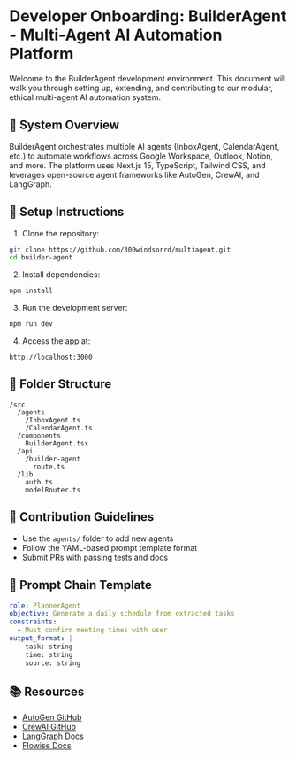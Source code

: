 
# Developer Onboarding: BuilderAgent - Multi-Agent AI Automation Platform

Welcome to the BuilderAgent development environment. This document will walk you through setting up, extending, and contributing to our modular, ethical multi-agent AI automation system.

## 🧱 System Overview
BuilderAgent orchestrates multiple AI agents (InboxAgent, CalendarAgent, etc.) to automate workflows across Google Workspace, Outlook, Notion, and more. The platform uses Next.js 15, TypeScript, Tailwind CSS, and leverages open-source agent frameworks like AutoGen, CrewAI, and LangGraph.

## 🔧 Setup Instructions
1. Clone the repository:
```bash
git clone https://github.com/300windsorrd/multiagent.git
cd builder-agent
```

2. Install dependencies:
```bash
npm install
```

3. Run the development server:
```bash
npm run dev
```

4. Access the app at:
```
http://localhost:3000
```

## 🧩 Folder Structure
```
/src
  /agents
    /InboxAgent.ts
    /CalendarAgent.ts
  /components
    BuilderAgent.tsx
  /api
    /builder-agent
      route.ts
  /lib
    auth.ts
    modelRouter.ts
```

## 🔁 Contribution Guidelines
- Use the `agents/` folder to add new agents
- Follow the YAML-based prompt template format
- Submit PRs with passing tests and docs

## 🧠 Prompt Chain Template
```yaml
role: PlannerAgent
objective: Generate a daily schedule from extracted tasks
constraints:
  - Must confirm meeting times with user
output_format: |
  - task: string
    time: string
    source: string
```

## 📚 Resources
- [AutoGen GitHub](https://github.com/microsoft/autogen)
- [CrewAI GitHub](https://github.com/joaomdmoura/crewAI)
- [LangGraph Docs](https://docs.langgraph.dev/)
- [Flowise Docs](https://flowiseai.com/docs/)
